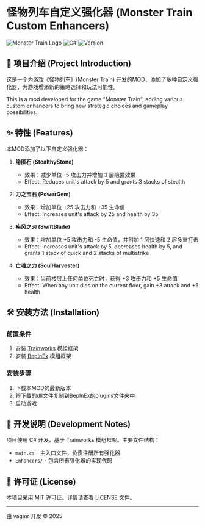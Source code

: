 # 怪物列车自定义强化器 (Monster Train Custom Enhancers)

![Monster Train Logo](https://img.shields.io/badge/Monster%20Train-Mod-orange)
![C#](https://img.shields.io/badge/Language-C%23-blue)
![Version](https://img.shields.io/badge/Version-0.0.1-green)

## 📝 项目介绍 (Project Introduction)

这是一个为游戏《怪物列车》(Monster Train) 开发的MOD，添加了多种自定义强化器，为游戏增添新的策略选择和玩法可能性。

This is a mod developed for the game "Monster Train", adding various custom enhancers to bring new strategic choices and gameplay possibilities.

## ✨ 特性 (Features)

本MOD添加了以下自定义强化器：

1. **隐匿石 (StealthyStone)**
   - 效果：减少单位 -5 攻击力并增加 3 层隐匿效果
   - Effect: Reduces unit's attack by 5 and grants 3 stacks of stealth

2. **力之宝石 (PowerGem)**
   - 效果：增加单位 +25 攻击力和 +35 生命值
   - Effect: Increases unit's attack by 25 and health by 35

3. **疾风之刃 (SwiftBlade)**
   - 效果：增加单位 +5 攻击力和 -5 生命值，并附加 1 层快速和 2 层多重打击
   - Effect: Increases unit's attack by 5, decreases health by 5, and grants 1 stack of quick and 2 stacks of multistrike

4. **亡魂之力 (SoulHarvester)**
   - 效果：当前楼层上任何单位死亡时，获得 +3 攻击力和 +5 生命值
   - Effect: When any unit dies on the current floor, gain +3 attack and +5 health

## 🛠️ 安装方法 (Installation)


### 前置条件
   1. 安装 [Trainworks](https://github.com/KittenAqua/TrainworksModdingTools) 模组框架
   2. 安装 [BepInEx](https://github.com/BepInEx/BepInEx) 模组框架

### 安装步骤
   1. 下载本MOD的最新版本
   2. 将下载的dll文件复制到BepInEx的plugins文件夹中
   3. 启动游戏


## 🔧 开发说明 (Development Notes)

项目使用 C# 开发，基于 Trainworks 模组框架。主要文件结构：

- `main.cs` - 主入口文件，负责注册所有强化器
- `Enhancers/` - 包含所有强化器的实现代码


## 📄 许可证 (License)

本项目采用 MIT 许可证。详情请查看 [LICENSE](LICENSE) 文件。

---

由 vagmr 开发 © 2025
